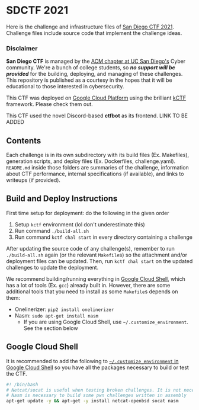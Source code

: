 # SDCTF 2021

Here is the challenge and infrastructure files of [San Diego CTF 2021](https://sdc.tf).
Challenge files include source code that implement the challenge ideas.

### Disclaimer

**San Diego CTF** is managed by the [ACM chapter at UC San Diego's](https://acmucsd.com/) Cyber community.
We're a bunch of college students, so ***no support will be provided*** for the building, deploying, and managing of these challenges.
This repository is published as a courtesy in the hopes that it will be educational to those interested in cybersecurity.

This CTF was deployed on [Google Cloud Platform](https://cloud.google.com/) using the brilliant [kCTF](https://github.com/google/kctf) framework. Please check them out.

This CTF used the novel Discord-based **ctfbot** as its frontend. LINK TO BE ADDED

## Contents

Each challenge is in its own subdirectory with its build files (Ex. Makefiles), generation scripts, and deploy files (Ex. Dockerfiles, challenge.yaml).
`README.md` inside those folders are summaries of the challenge, information about CTF performance, internal specifications (if available), and links to writeups (if provided).

## Build and Deploy Instructions

First time setup for deployment: do the following in the given order

1. Setup `kctf` environment (lol don't underestimate this)
2. Run command `./build-all.sh`
3. Run command `kctf chal start` in every directory containing a challenge

After updating the source code of any challenge(s), remember to run `./build-all.sh` again (or the relevant `Makefile`s) so the attachment and/or deployment files can be updated. Then, run `kctf chal start` on the updated challenges to update the deployment.

We recommend building/running everything in [Google Cloud Shell](https://cloud.google.com/shell), which has a lot of tools (Ex. `gcc`) already built in.
However, there are some additional tools that you need to install as some `Makefile`s depends on them:

- Onelinerizer:
`pip2 install onelinerizer`
- Nasm: `sudo apt-get install nasm`
  - If you are using Google Cloud Shell, use `~/.customize_environment`. See the section below

## Google Cloud Shell

It is recommended to add the following to [`~/.customize_environment` in Google Cloud Shell](https://cloud.google.com/shell/docs/configuring-cloud-shell#environment_customization_script) so you have all the packages necessary to build or test the CTF.

```bash
#! /bin/bash
# Netcat/socat is useful when testing broken challenges. It is not necessary for building challenges
# Nasm is necessary to build some pwn challenges written in assembly
apt-get update -y && apt-get -y install netcat-openbsd socat nasm
```
